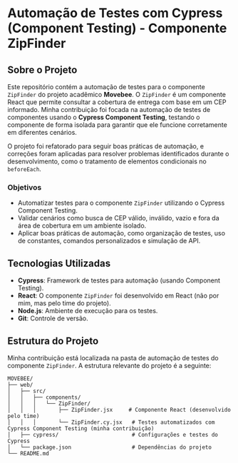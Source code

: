 # Automação de Testes com Cypress (Component Testing) - Componente ZipFinder

## Sobre o Projeto

Este repositório contém a automação de testes para o componente `ZipFinder` do projeto acadêmico **Movebee**. O `ZipFinder` é um componente React que permite consultar a cobertura de entrega com base em um CEP informado. Minha contribuição foi focada na automação de testes de componentes usando o **Cypress Component Testing**, testando o componente de forma isolada para garantir que ele funcione corretamente em diferentes cenários.

O projeto foi refatorado para seguir boas práticas de automação, e correções foram aplicadas para resolver problemas identificados durante o desenvolvimento, como o tratamento de elementos condicionais no `beforeEach`.

### Objetivos

- Automatizar testes para o componente `ZipFinder` utilizando o Cypress Component Testing.
- Validar cenários como busca de CEP válido, inválido, vazio e fora da área de cobertura em um ambiente isolado.
- Aplicar boas práticas de automação, como organização de testes, uso de constantes, comandos personalizados e simulação de API.

## Tecnologias Utilizadas

- **Cypress**: Framework de testes para automação (usando Component Testing).
- **React**: O componente `ZipFinder` foi desenvolvido em React (não por mim, mas pelo time do projeto).
- **Node.js**: Ambiente de execução para os testes.
- **Git**: Controle de versão.

## Estrutura do Projeto

Minha contribuição está localizada na pasta de automação de testes do componente `ZipFinder`. A estrutura relevante do projeto é a seguinte:

```plaintext
MOVEBEE/
├── web/
│   ├── src/
│   │   ├── components/  
│   │   │   └── ZipFinder/
│   │   │       ├── ZipFinder.jsx     # Componente React (desenvolvido pelo time) 
│   │   │       └── ZipFinder.cy.jsx   # Testes automatizados com Cypress Component Testing (minha contribuição)
│   ├── cypress/                       # Configurações e testes do Cypress
│   └── package.json                   # Dependências do projeto
└── README.md
